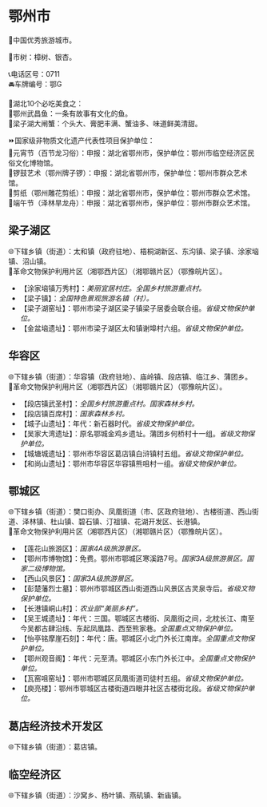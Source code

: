# 鄂州市  
🏅中国优秀旅游城市。  
  
🌳市树：樟树、银杏。  
  
📞电话区号：0711  
🚘车牌编号：鄂G  
  
🍴湖北10个必吃美食之：  
🔸鄂州武昌鱼：一条有故事有文化的鱼。  
🔸梁子湖大闸蟹：个头大、膏肥丰满、蟹油多、味道鲜美清甜。 
  
⏩国家级非物质文化遗产代表性项目保护单位：  
🔸元宵节（百节龙习俗）：申报：湖北省鄂州市，保护单位：鄂州市临空经济区民俗文化博物馆。  
🔸锣鼓艺术（鄂州牌子锣）：申报：湖北省鄂州市，保护单位：鄂州市群众艺术馆。  
🔸剪纸（鄂州雕花剪纸）：申报：湖北省鄂州市，保护单位：鄂州市群众艺术馆。  
🔸端午节（泽林旱龙舟）：申报：湖北省鄂州市，保护单位：鄂州市群众艺术馆。  

## 梁子湖区  
🌐下辖乡镇（街道）：太和镇（政府驻地）、梧桐湖新区、东沟镇、梁子镇、涂家垴镇、沼山镇。  
🚩革命文物保护利用片区（湘鄂西片区）（湘鄂赣片区）（鄂豫皖片区）。  
  
* 【涂家垴镇万秀村】：*美丽宜居村庄。全国乡村旅游重点村。*  
* 【梁子镇】：*全国特色景观旅游名镇（村）。*  
* 【梁子湖窑址】：鄂州市梁子湖区梁子镇梁子居委会联合组。*省级文物保护单位。*  
* 【金盆垴遗址】：鄂州市梁子湖区太和镇谢埠村六组。*省级文物保护单位。*  

## 华容区  
🌐下辖乡镇（街道）：华容镇（政府驻地）、庙岭镇、段店镇、临江乡、蒲团乡。  
🚩革命文物保护利用片区（湘鄂西片区）（湘鄂赣片区）（鄂豫皖片区）。  
  
* 【段店镇武圣村】：*全国乡村旅游重点村。国家森林乡村。*  
* 【段店镇百席村】：*国家森林乡村。*  
* 【城子山遗址】：年代：新石器时代。*省级文物保护单位。*  
* 【吴家大湾遗址】：原名鄂城金鸡乡遗址。蒲团乡何桥村十一组。*省级文物保护单位。*  
* 【城塘城遗址】：鄂州市华容区葛店镇白浒镇村五组。*省级文物保护单位。*  
* 【和尚山遗址】：鄂州市华容区华容镇熊咀村一组。*省级文物保护单位。*  

## 鄂城区  
🌐下辖乡镇（街道）：樊口街办、凤凰街道（市、区政府驻地）、古楼街道、西山街道、泽林镇、杜山镇、碧石镇、汀祖镇、花湖开发区、长港镇。  
🚩革命文物保护利用片区（湘鄂西片区）（湘鄂赣片区）（鄂豫皖片区）。  
  
* 【莲花山旅游区】：*国家4A级旅游景区。*  
* 【鄂州市博物馆】：免费。鄂州市鄂城区寒溪路7号。*国家3A级旅游景区。国家二级博物馆。*  
* 【西山风景区】：*国家3A级旅游景区。*  
* 【彭楚藩烈士墓】：鄂州市鄂城区西山街道西山风景区古灵泉寺后。*省级文物保护单位。*  
* 【长港镇峒山村】：*农业部“美丽乡村”。*  
* 【吴王城遗址】：年代：三国。鄂城区古楼街、凤凰街之间，北枕长江、南至今吴都古肆沿线、东起凤凰路、西至熊家巷。*全国重点文物保护单位。*  
* 【怡亭铭摩崖石刻】：年代：唐。鄂城区小北门外长江南岸。*全国重点文物保护单位。*  
* 【鄂州观音阁】：年代：元至清。鄂城区小东门外长江中。*全国重点文物保护单位。*  
* 【瓦窑咀窑址】：鄂州市鄂城区凤凰街道司徒村五组。*省级文物保护单位。*  
* 【庾亮楼】：鄂州市鄂城区古楼街道四眼井社区古楼街北段。*省级文物保护单位。*  

## 葛店经济技术开发区  
🌐下辖乡镇（街道）：葛店镇。  

## 临空经济区  
🌐下辖乡镇（街道）：沙窝乡、杨叶镇、燕矶镇、新庙镇。  